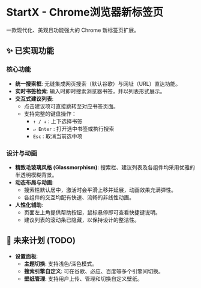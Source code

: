 # StartX - Chrome浏览器新标签页

一款现代化、美观且功能强大的 Chrome 新标签页扩展。

## ✨ 已实现功能

### 核心功能
- **统一搜索框**: 无缝集成网页搜索（默认谷歌）与网址（URL）直达功能。
- **实时书签检索**: 输入时即时搜索浏览器书签，并以列表形式展示。
- **交互式建议列表**:
    - 点击建议项可直接跳转至对应书签页面。
    - 支持完整的键盘操作：
        - `↑ / ↓` : 上下选择书签
        - `↵ Enter` : 打开选中书签或执行搜索
        - `Esc` : 取消当前选中项

### 设计与动画
- **精致毛玻璃风格 (Glassmorphism)**: 搜索栏、建议列表及各组件均采用优雅的半透明模糊背景。
- **动态布局与动画**:
    - 搜索栏默认居中，激活时会平滑上移并延展，动画效果充满弹性。
    - 各组件的交互均配有快速、流畅的非线性动画。
- **人性化辅助**:
    - 页面左上角提供帮助按钮，鼠标悬停即可查看快捷键说明。
    - 建议列表的滚动条已隐藏，以保持设计的整洁性。


## 🚀 未来计划 (TODO)

- **设置面板**:
    - **主题切换**: 支持浅色/深色模式。
    - **搜索引擎自定义**: 可在谷歌、必应、百度等多个引擎间切换。
    - **壁纸管理**: 支持用户上传、管理和切换自定义壁纸。